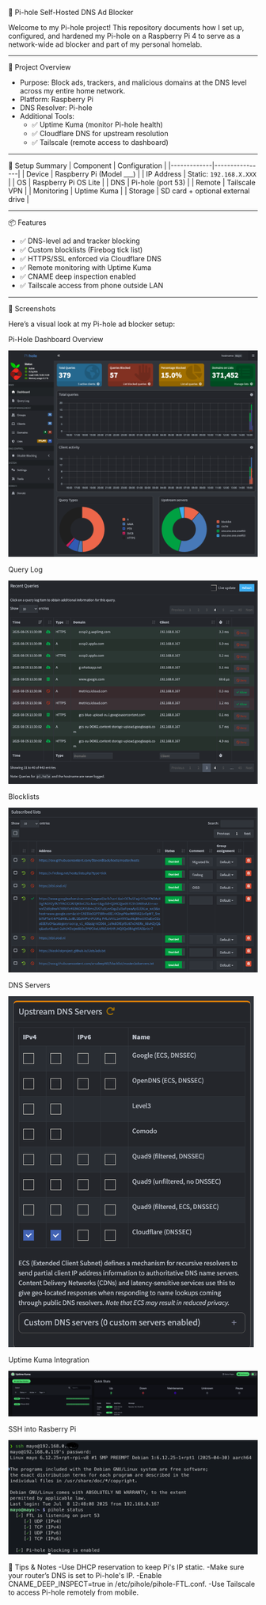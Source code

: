 🍍 Pi-hole Self-Hosted DNS Ad Blocker

Welcome to my Pi-hole project! This repository documents how I set up, configured, and hardened my Pi-hole on a Raspberry Pi 4 to serve as a network-wide ad blocker and part of my personal homelab.

---

🔧 Project Overview
- Purpose: Block ads, trackers, and malicious domains at the DNS level across my entire home network.
- Platform: Raspberry Pi
- DNS Resolver: Pi-hole
- Additional Tools:
  - ✅ Uptime Kuma (monitor Pi-hole health)
  - ✅ Cloudflare DNS for upstream resolution
  - ✅ Tailscale (remote access to dashboard)

---

🧱 Setup Summary
| Component   | Configuration |
|-------------|----------------|
| Device      | Raspberry Pi (Model ___) |
| IP Address  | Static: `192.168.X.XXX` |
| OS          | Raspberry Pi OS Lite |
| DNS         | Pi-hole (port 53) |
| Remote      | Tailscale VPN |
| Monitoring  | Uptime Kuma |
| Storage     | SD card + optional external drive |

---

📦 Features
- ✅ DNS-level ad and tracker blocking
- ✅ Custom blocklists (Firebog tick list)
- ✅ HTTPS/SSL enforced via Cloudflare DNS
- ✅ Remote monitoring with Uptime Kuma
- ✅ CNAME deep inspection enabled
- ✅ Tailscale access from phone outside LAN

---

📸 Screenshots

Here’s a visual look at my Pi-hole ad blocker setup:

Pi-Hole Dashboard Overview

![Dashboard](./1.png)

Query Log

![Query Log](./2.png)

Blocklists

![Blocked Domains](./3.png)

DNS Servers

![Top Advertisers](./4.png)

Uptime Kuma Integration

![Query Types](./5.png)

SSH into Rasberry Pi

![Network Overview](./6.png)

🧠 Tips & Notes
-Use DHCP reservation to keep Pi's IP static.
-Make sure your router’s DNS is set to Pi-hole's IP.
-Enable CNAME_DEEP_INSPECT=true in /etc/pihole/pihole-FTL.conf.
-Use Tailscale to access Pi-hole remotely from mobile.
